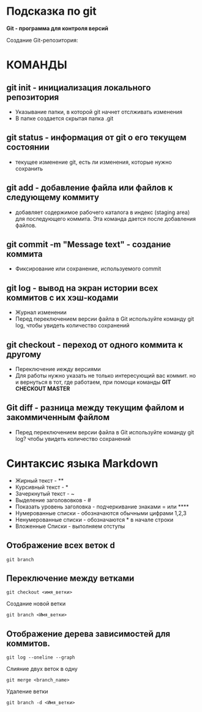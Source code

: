 # Подсказка по git
**Git - программа для контроля версий**

Создание Git-репозитория:

# КОМАНДЫ
## git init - инициализация локального репозитория
* Указывание папки, в которой git начнет отслживать изменения
* В папке создается скрытая папка .git

## git status - информация от git о его текущем состоянии
* текущее изменение git, есть ли изменения, которые нужно сохранить

## git add - добавление файла или файлов к следующему коммиту
* добавляет содержимое рабочего каталога в индекс (staging area) для последующего коммита. Эта команда дается после добавления
файлов.

## git commit -m "Message text" - создание коммита
* Фиксирование или сохранение, используемого commit

## git log - вывод на экран истории всех коммитов с их хэш-кодами
* Журнал изменении
* Перед переключением версии файла в Git используйте команду git log, чтобы увидеть количество сохранений

## git checkout - переход от одного коммита к другому 
* Переключение иежду версиями 
* Для работы нужно указать не только интересующий вас коммит. но и вернуться в тот, где работаем, при помощи команды **GIT CHECKOUT MASTER**

## Git diff - разница между текущим файлом и закоммиченным файлом 
* Перед переключением версии файла в Git используйте команду git log? чтобы увидеть количество сохранений


# Синтаксис языка Markdown
* Жирный текст - **
* Курсивный текст - *
* Зачеркнутый текст - ~
* Выделение заголововков - #
* Показать уровень заголовка - подчеркивание знаками = или ****
* Нумерованные списки - обозначаются обычными цифрами 1,2,3
* Ненумерованные списки - обозначаются * в начале строки 
* Вложенные Списки - выполняем отступы 


## Отображение всех веток d 
``````
git branch
``````

## Переключение между ветками
```
git checkout <имя_ветки>
```
Создание новой ветки 
```
git branch <Имя_ветки>
```

## Отображение дерева зависимостей для  коммитов.
``````
git log --oneline --graph 
``````

Слияние двух веток в одну 
```
git merge <branch_name>
```
Удаление ветки 
```
git branch -d <Имя_ветки>
```